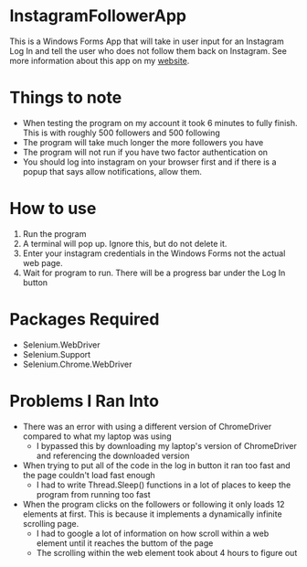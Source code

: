 # InstagramFollowerApp
This is a Windows Forms App that will take in user input for an Instagram Log In and tell the user who does not follow them back on Instagram. See more information about this app on my [website](https://people.cs.ksu.edu/~jbui/).

# Things to note
- When testing the program on my account it took 6 minutes to fully finish. This is with roughly 500 followers and 500 following
- The program will take much longer the more followers you have
- The program will not run if you have two factor authentication on
- You should log into instagram on your browser first and if there is a popup that says allow notifications, allow them.

# How to use
1. Run the program
2. A terminal will pop up. Ignore this, but do not delete it.
3. Enter your instagram credentials in the Windows Forms not the actual web page.
4. Wait for program to run. There will be a progress bar under the Log In button

# Packages Required
- Selenium.WebDriver
- Selenium.Support
- Selenium.Chrome.WebDriver

# Problems I Ran Into
- There was an error with using a different version of ChromeDriver compared to what my laptop was using
  - I bypassed this by downloading my laptop's version of ChromeDriver and referencing the downloaded version
- When trying to put all of the code in the log in button it ran too fast and the page couldn't load fast enough
  - I had to write Thread.Sleep() functions in a lot of places to keep the program from running too fast
- When the program clicks on the followers or following it only loads 12 elements at first. This is because it implements a dynamically infinite scrolling page.
  - I had to google a lot of information on how scroll within a web element until it reaches the buttom of the page
  - The scrolling within the web element took about 4 hours to figure out
